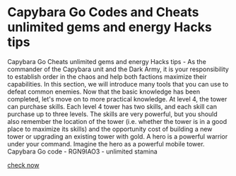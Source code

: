 # Capybara Go Codes and Cheats unlimited gems and energy Hacks tips

Capybara Go Cheats unlimited gems and energy Hacks tips -  As the commander of the Capybara unit and the Dark Army, it is your responsibility to establish order in the chaos and help both factions maximize their capabilities. In this section, we will introduce many tools that you can use to defeat common enemies. Now that the basic knowledge has been completed, let's move on to more practical knowledge. At level 4, the tower can purchase skills. Each level 4 tower has two skills, and each skill can purchase up to three levels. The skills are very powerful, but you should also remember the location of the tower (i.e. whether the tower is in a good place to maximize its skills) and the opportunity cost of building a new tower or upgrading an existing tower with gold. A hero is a powerful warrior under your command. Imagine the hero as a powerful mobile tower. Capybara Go code - RGN9IAO3 - unlimited stamina

[check now](https://solsea.io/a/6744236f955e398858d67e43/about/)

